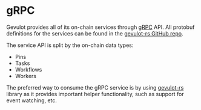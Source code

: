 # gRPC

Gevulot provides all of its on-chain services through [gRPC](https://grpc.io/) API. All protobuf definitions for the services can be found in the [gevulot-rs GitHub repo](https://github.com/gevulotnetwork/gevulot-rs/tree/main/proto/gevulot/gevulot).

The service API is split by the on-chain data types:

* Pins
* Tasks
* Workflows
* Workers

The preferred way to consume the gRPC service is by using [gevulot-rs](gevulot-rs.md) library as it provides important helper functionality, such as support for event watching, etc.
